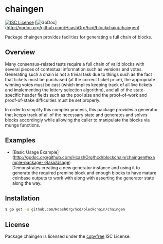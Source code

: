 chaingen
========

[![ISC License](http://img.shields.io/badge/license-ISC-blue.svg)](http://copyfree.org)
[![GoDoc](https://img.shields.io/badge/godoc-reference-blue.svg)]
(http://godoc.org/github.com/HcashOrg/hcd/blockchain/chaingen)

Package chaingen provides facilities for generating a full chain of blocks.

## Overview

Many consensus-related tests require a full chain of valid blocks with several
pieces of contextual information such as versions and votes.  Generating such a
chain is not a trivial task due to things such as the fact that tickets must be
purchased (at the correct ticket price), the appropriate winning votes must be
cast (which implies keeping track of all live tickets and implementing the
lottery selection algorithm), and all of the state-specific header fields such
as the pool size and the proof-of-work and proof-of-stake difficulties must be
set properly.

In order to simplify this complex process, this package provides a generator
that keeps track of all of the necessary state and generates and solves blocks
accordingly while allowing the caller to manipulate the blocks via munge
functions.

## Examples

* [Basic Usage Example]
  (http://godoc.org/github.com/HcashOrg/hcd/blockchain/chaingen#example-package--BasicUsage)  
  Demonstrates creating a new generator instance and using it to generate the
  required premine block and enough blocks to have mature coinbase outputs to
  work with along with asserting the generator state along the way.

## Installation

```bash
$ go get -u github.com/HcashOrg/hcd/blockchain/chaingen
```

## License

Package chaingen is licensed under the [copyfree](http://copyfree.org) ISC
License.

